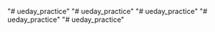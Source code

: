"# ueday_practice" 
"# ueday_practice" 
"# ueday_practice" 
"# ueday_practice" 
"# ueday_practice" 
